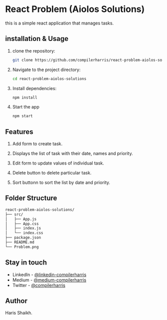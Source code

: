 # React Problem (Aiolos Solutions)

this is a simple react application that manages tasks.

## installation & Usage

1. clone the repository:

   ```bash
   git clone https://github.com/compilerharris/react-problem-aiolos-solutions.git
   ```

2. Navigate to the project directory:

   ```bash
   cd react-problem-aiolos-solutions
   ```

3. Install dependencies:

   ```bash
   npm install
   ```

4. Start the app

   ```bash
   npm start
   ```

## Features

1. Add form to create task.

2. Displays the list of task with their date, names and priority.

3. Edit form to update values of individual task.

4. Delete button to delete particular task.

5. Sort buttonn to sort the list by date and priority.

## Folder Structure

```bash
react-problem-aiolos-solutions/
├── src/
│   ├── App.js
│   ├── App.css
│   ├── index.js
│   └── index.css
├── package.json
├── README.md
└── Problem.png
```

## Stay in touch

- LinkedIn - [@linkedin-compilerharris](https://www.linkedin.com/in/compilerharris)
- Medium - [@medium-compilerharris](https://medium.com/@compilerharris)
- Twitter - [@compilerharris](https://twitter.com/compilerharris)

## Author

Haris Shaikh.